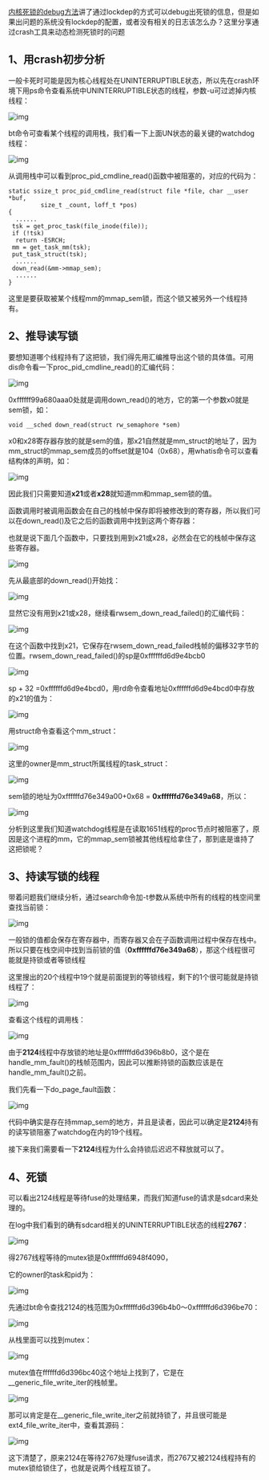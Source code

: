 [内核死锁的debug方法](https://zhuanlan.zhihu.com/p/530245778)讲了通过lockdep的方式可以debug出死锁的信息，但是如果出问题的系统没有lockdep的配置，或者没有相关的日志该怎么办？这里分享通过crash工具来动态检测死锁时的问题

## 1、**用crash初步分析**

一般卡死时可能是因为核心线程处在UNINTERRUPTIBLE状态，所以先在crash环境下用ps命令查看系统中UNINTERRUPTIBLE状态的线程，参数-u可过滤掉内核线程：

![img](v2-af83b50e3cb6e82e395c446479b405c8_720w.webp)

bt命令可查看某个线程的调用栈，我们看一下上面UN状态的最关键的watchdog线程：

![img](v2-0676823081756009a0ab52c5eadce836_720w.webp)

从调用栈中可以看到proc_pid_cmdline_read()函数中被阻塞的，对应的代码为：

```text
static ssize_t proc_pid_cmdline_read(struct file *file, char __user *buf,
         size_t _count, loff_t *pos)
{
  ......
 tsk = get_proc_task(file_inode(file));
 if (!tsk)
  return -ESRCH;
 mm = get_task_mm(tsk);
 put_task_struct(tsk);
  ......
 down_read(&mm->mmap_sem);
  ......
}
```

这里是要获取被某个线程mm的mmap_sem锁，而这个锁又被另外一个线程持有。

## 2、**推导读写锁**

要想知道哪个线程持有了这把锁，我们得先用汇编推导出这个锁的具体值。可用dis命令看一下proc_pid_cmdline_read()的汇编代码：

![img](v2-618822b148611a685866300712d9e578_720w.webp)

0xffffff99a680aaa0处就是调用down_read()的地方，它的第一个参数x0就是sem锁，如：

```text
void __sched down_read(struct rw_semaphore *sem)
```

x0和x28寄存器存放的就是sem的值，那x21自然就是mm_struct的地址了，因为mm_struct的mmap_sem成员的offset就是104（0x68），用whatis命令可以查看结构体的声明，如：

![img](v2-28b0837d9adbeb4131739c9c8b586f07_720w.webp)

因此我们只需要知道**x21**或者**x28**就知道mm和mmap_sem锁的值。

函数调用时被调用函数会在自己的栈帧中保存即将被修改到的寄存器，所以我们可以在down_read()及它之后的函数调用中找到这两个寄存器：

也就是说下面几个函数中，只要找到用到x21或x28，必然会在它的栈帧中保存这些寄存器。

![img](v2-41d9ab4c760b815cc8928610f87ce80a_720w.webp)

先从最底部的down_read()开始找：

![img](v2-3f0b47735415221a89761ca90982e5f5_720w.webp)

显然它没有用到x21或x28，继续看rwsem_down_read_failed()的汇编代码：

![img](v2-e22079801eb115f51f5f661a56e466f8_720w.webp)

在这个函数中找到x21，它保存在rwsem_down_read_failed栈帧的偏移32字节的位置。rwsem_down_read_failed()的sp是0xffffffd6d9e4bcb0

![img](v2-c16f4d079297c7590b798848d0f7d450_720w.png)

sp + 32 =0xffffffd6d9e4bcd0，用rd命令查看地址0xffffffd6d9e4bcd0中存放的x21的值为：

![img](v2-f907dbc910c60f04bbe19d62d70cfad9_720w.png)

用struct命令查看这个mm_struct：

![img](v2-e9df81b47d226780e9de9ed57a3c8402_720w.webp)

这里的owner是mm_struct所属线程的task_struct：

![img](v2-6e4c4c75de9002d5500d7a9ec99efe99_720w.png)

sem锁的地址为0xffffffd76e349a00+0x68 = **0xffffffd76e349a68**，所以：

![img](v2-9ffa5ba58bda3876216ca0bc7413e0c2_720w.webp)

分析到这里我们知道watchdog线程是在读取1651线程的proc节点时被阻塞了，原因是这个进程的mm，它的mmap_sem锁被其他线程给拿住了，那到底是谁持了这把锁呢？

## **3、持读写锁的线程**

带着问题我们继续分析，通过search命令加-t参数从系统中所有的线程的栈空间里查找当前锁：

![img](v2-32685f147f05f632f329effd8a510923_720w.webp)

一般锁的值都会保存在寄存器中，而寄存器又会在子函数调用过程中保存在栈中。所以只要在栈空间中找到当前锁的值（**0xffffffd76e349a68**），那这个线程很可能就是持锁或者等锁线程

这里搜出的20个线程中19个就是前面提到的等锁线程，剩下的1个很可能就是持锁线程了：

![img](v2-9816f4f7ac4253a82371c004c2a4b621_720w.webp)

查看这个线程的调用栈：

![img](v2-4ac94a68e687757b6ade9e3b1fbf2271_720w.webp)

由于**2124**线程中存放锁的地址是0xffffffd6d396b8b0，这个是在handle_mm_fault()的栈帧范围内，因此可以推断持锁的函数应该是在handle_mm_fault()之前。

我们先看一下do_page_fault函数：

![img](v2-0f6766d9b808edd1dc03ba347b7601d2_720w.webp)

代码中确实是存在持mmap_sem的地方，并且是读者，因此可以确定是**2124**持有的读写锁阻塞了watchdog在内的19个线程。

接下来我们需要看一下**2124**线程为什么会持锁后迟迟不释放就可以了。

## 4、死锁

可以看出2124线程是等待fuse的处理结果，而我们知道fuse的请求是sdcard来处理的。

在log中我们看到的确有sdcard相关的UNINTERRUPTIBLE状态的线程**2767**：

![img](v2-8e77ae4d347f45d482c43afb400bf1a6_720w.webp)

得2767线程等待的mutex锁是0xffffffd6948f4090，

它的owner的task和pid为：

![img](v2-616923a2b415a2306f9765afe108baa0_720w.webp)

先通过bt命令查找2124的栈范围为0xffffffd6d396b4b0～0xffffffd6d396be70：

![img](https://pic1.zhimg.com/80/v2-75e7a8881d999f518bbc62c9e5fd6084_720w.webp)

从栈里面可以找到mutex：

![img](https://pic4.zhimg.com/80/v2-a1de4a1d80ec85e490fbaf680e02e2ff_720w.webp)

mutex值在ffffffd6d396bc40这个地址上找到了，它是在__generic_file_write_iter的栈帧里。

![img](v2-625bd18a344e15f11f707e70b53a9309_720w.png)

那可以肯定是在__generic_file_write_iter之前就持锁了，并且很可能是ext4_file_write_iter中，查看其源码：

![img](v2-a1a16f2a1eff090dce02df44864b271d_720w.webp)

这下清楚了，原来2124在等待2767处理fuse请求，而2767又被2124线程持有的mutex锁给锁住了，也就是说两个线程互锁了。
